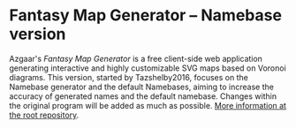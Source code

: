 # Fantasy Map Generator – Namebase version


Azgaar's _Fantasy Map Generator_ is a free client-side web application generating interactive and highly customizable SVG maps based on Voronoi diagrams. This version, started by Tazshelby2016, focuses on the Namebase generator and the default Namebases, aiming to increase the accuracy of generated names and the default namebase. Changes within the original program will be added as much as possible.
[More information at the root repository](https://github.com/Azgaar/Fantasy-Map-Generator).
